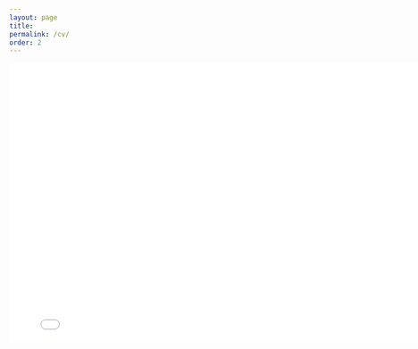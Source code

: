 ```yaml
---
layout: page
title: 
permalink: /cv/
order: 2
---
```


<embed src="/CantuCV.pdf" type="application/pdf" width="800px" height="500px"/>






